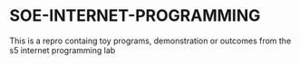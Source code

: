 # SOE-INTERNET-PROGRAMMING

This is a repro containg toy programs, demonstration or outcomes from the s5 internet programming lab
